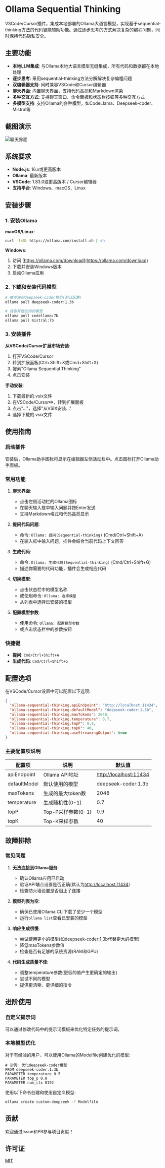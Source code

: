# Ollama Sequential Thinking

VSCode/Cursor插件，集成本地部署的Ollama大语言模型，实现基于sequential-thinking方法的代码智能辅助功能。通过逐步思考的方式解决复杂的编程问题，同时保持代码隐私安全。

## 主要功能

- **本地LLM集成**: 与Ollama本地大语言模型无缝集成，所有代码和数据都在本地处理
- **逐步思考**: 采用sequential-thinking方法分解解决复杂编程问题
- **双编辑器支持**: 同时兼容VSCode和Cursor编辑器
- **聊天界面**: 内置聊天界面，支持代码高亮和Markdown渲染
- **多种交互方式**: 支持聊天窗口、命令面板和状态栏按钮等多种交互方式
- **多模型支持**: 支持Ollama的各种模型，如CodeLlama、Deepseek-coder、Mistral等

## 截图演示

![聊天界面](media/chat-screenshot.png)

## 系统要求

- **Node.js**: 16.x或更高版本
- **Ollama**: 最新版本
- **VSCode**: 1.83.0或更高版本 / Cursor编辑器
- **支持平台**: Windows、macOS、Linux

## 安装步骤

### 1. 安装Ollama

**macOS/Linux**:

```bash
curl -fsSL https://ollama.com/install.sh | sh
```

**Windows**:

1. 访问 [https://ollama.com/download](https://ollama.com/download)
2. 下载并安装Windows版本
3. 启动Ollama应用

### 2. 下载和安装代码模型

```bash
# 推荐使用deepseek-coder模型(默认配置)
ollama pull deepseek-coder:1.3b

# 或者其他支持的模型
ollama pull codellama:7b
ollama pull mistral:7b
```

### 3. 安装插件

**从VSCode/Cursor扩展市场安装**:

1. 打开VSCode/Cursor
2. 转到扩展面板(Ctrl+Shift+X或Cmd+Shift+X)
3. 搜索"Ollama Sequential Thinking"
4. 点击安装

**手动安装**:

1. 下载最新的.vsix文件
2. 在VSCode/Cursor中，转到扩展面板
3. 点击"..."，选择"从VSIX安装..."
4. 选择下载的.vsix文件

## 使用指南

### 启动插件

安装后，Ollama助手图标将显示在编辑器左侧活动栏中。点击图标打开Ollama助手面板。

### 常用功能

1. **聊天界面**:
   - 点击左侧活动栏的Ollama图标
   - 在聊天输入框中输入问题并按Enter发送
   - 支持Markdown格式和代码高亮显示

2. **提问代码问题**:
   - 命令: `Ollama: 提问(Sequential-thinking)` (Cmd/Ctrl+Shift+A)
   - 在输入框中输入问题，插件会结合当前代码上下文回答

3. **生成代码**:
   - 命令: `Ollama: 生成代码(Sequential-thinking)` (Cmd/Ctrl+Shift+G)
   - 描述你需要的代码功能，插件会生成相应代码

4. **切换模型**:
   - 点击状态栏中的模型名称
   - 或使用命令: `Ollama: 选择模型`
   - 从列表中选择已安装的模型

5. **配置模型参数**:
   - 使用命令: `Ollama: 配置模型参数`
   - 或点击状态栏中的参数按钮

### 快捷键

- **提问**: `Cmd/Ctrl+Shift+A`
- **生成代码**: `Cmd/Ctrl+Shift+G`

## 配置选项

在VSCode/Cursor设置中可以配置以下选项:

```json
{
  "ollama-sequential-thinking.apiEndpoint": "http://localhost:11434",
  "ollama-sequential-thinking.defaultModel": "deepseek-coder:1.3b",
  "ollama-sequential-thinking.maxTokens": 2048,
  "ollama-sequential-thinking.temperature": 0.7,
  "ollama-sequential-thinking.topP": 0.9,
  "ollama-sequential-thinking.topK": 40,
  "ollama-sequential-thinking.useStreamingOutput": true
}
```

### 主要配置项说明

| 配置项 | 说明 | 默认值 |
|------|------|-------|
| apiEndpoint | Ollama API地址 | <http://localhost:11434> |
| defaultModel | 默认使用的模型 | deepseek-coder:1.3b |
| maxTokens | 生成的最大token数 | 2048 |
| temperature | 生成随机性(0-1) | 0.7 |
| topP | Top-P采样参数(0-1) | 0.9 |
| topK | Top-K采样参数 | 40 |

## 故障排除

### 常见问题

1. **无法连接到Ollama服务**:
   - 确认Ollama应用已启动
   - 验证API端点设置是否正确(默认为<http://localhost:11434>)
   - 检查防火墙设置是否阻止了连接

2. **模型列表为空**:
   - 确保已使用Ollama CLI下载了至少一个模型
   - 运行`ollama list`查看已安装的模型

3. **响应生成很慢**:
   - 尝试使用更小的模型(如deepseek-coder:1.3b代替更大的模型)
   - 降低maxTokens参数值
   - 检查是否有足够的系统资源(RAM和GPU)

4. **代码生成质量不佳**:
   - 调整temperature参数(更低的值产生更确定的输出)
   - 尝试不同的模型
   - 提供更清晰、更详细的指令

## 进阶使用

### 自定义提示词

可以通过修改代码中的提示词模板来优化特定任务的提示词。

### 本地模型优化

对于有经验的用户，可以使用Ollama的Modelfile创建优化的模型:

```
# 示例: 优化deepseek-coder模型
FROM deepseek-coder:1.3b
PARAMETER temperature 0.5
PARAMETER top_p 0.8
PARAMETER num_ctx 8192
```

使用以下命令创建和使用自定义模型:

```bash
ollama create custom-deepseek -f Modelfile
```

## 贡献

欢迎通过Issue和PR参与项目贡献！

## 许可证

[MIT](LICENSE)
